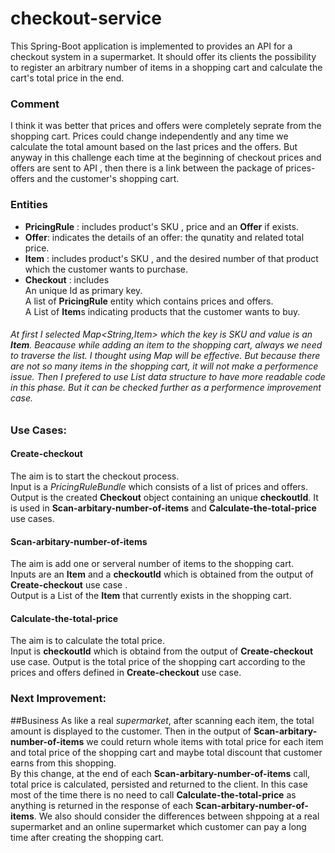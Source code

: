 # checkout-service
This Spring-Boot application is implemented to provides an API for a checkout system in a
supermarket. It should offer its clients the possibility to register an arbitrary number of items in a shopping cart and
calculate the cart's total price in the end.

### Comment 
I think it was better that prices and offers were completely seprate from the shopping cart. Prices could change independently and
any time we calculate the total amount based on the last prices and the offers.
But anyway in this challenge each time at the beginning of checkout prices and offers are sent to API , then there is a link between the package of prices-offers and the customer's shopping cart.

### Entities
* **PricingRule** : includes product's SKU , price and an **Offer** if exists. 
* **Offer**: indicates the details of an offer: the qunatity and related total price. 
* **Item** : includes product's SKU , and the desired number of that product which the customer wants to purchase.
* **Checkout** : includes </br>
An unique Id as primary key. <br />
A list of **PricingRule** entity which contains prices and offers. <br />
A List of **Item**s indicating products that the customer wants to buy.<br />
###### At first I selected *Map<String,Item>* which the key is SKU and value is an **Item**. Beacause while adding an item to the shopping cart, always we need to traverse the list. I thought using *Map* will be effective. But because there are not so many items in the shopping cart, it will not make a performence issue. Then I prefered to use *List* data structure to have more readable code in this phase. But it can be checked further as a performence improvement case. 
        

### Use Cases:
#### Create-checkout
The aim is to start the checkout process. <br />
Input is a *PricingRuleBundle* which consists of a list of prices and offers.<br />
Output is the created **Checkout** object containing an unique **checkoutId**. It is used in **Scan-arbitary-number-of-items** and **Calculate-the-total-price** use cases.

        
#### Scan-arbitary-number-of-items 
The aim is add one or serveral number of items to the shopping cart.<br />
Inputs are an **Item** and a **checkoutId** which is obtained from the output of **Create-checkout** use case .<br />
Output is a List of the **Item** that currently exists in the shopping cart.

                
        
#### Calculate-the-total-price 
The aim is to calculate the total price.<br />
Input is **checkoutId** which is obtaind from the output of **Create-checkout** use case.
Output is the total price of the shopping cart according to the prices and offers defined in **Create-checkout** use case. 


### Next Improvement:
##Business 
As like a real *supermarket*, after scanning each item, the total amount is displayed to the customer. Then in the output of **Scan-arbitary-number-of-items** we could return whole items with total price for each item and total price of the shopping cart and maybe total discount that customer earns from this shopping.       
By this change, at the end of each **Scan-arbitary-number-of-items** call, total price is calculated, persisted and returned to the client. In this case most of the time there is no need to call **Calculate-the-total-price** as anything is returned in the response of each **Scan-arbitary-number-of-items**. We also should consider the differences between shppoing at a real supermarket and an online supermarket which customer can pay a long time after creating the shopping cart.
